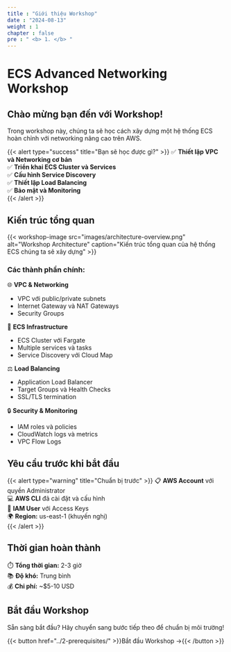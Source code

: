 ```yaml
---
title : "Giới thiệu Workshop"
date : "2024-08-13"
weight : 1
chapter : false
pre : " <b> 1. </b> "
---
```


# ECS Advanced Networking Workshop

## Chào mừng bạn đến với Workshop!

Trong workshop này, chúng ta sẽ học cách xây dựng một hệ thống ECS hoàn chỉnh với networking nâng cao trên AWS.

{{< alert type="success" title="Bạn sẽ học được gì?" >}}
✅ **Thiết lập VPC và Networking cơ bản**  
✅ **Triển khai ECS Cluster và Services**  
✅ **Cấu hình Service Discovery**  
✅ **Thiết lập Load Balancing**  
✅ **Bảo mật và Monitoring**  
{{< /alert >}}

## Kiến trúc tổng quan

{{< workshop-image src="images/architecture-overview.png" alt="Workshop Architecture" caption="Kiến trúc tổng quan của hệ thống ECS chúng ta sẽ xây dựng" >}}

### Các thành phần chính:

🌐 **VPC & Networking**
- VPC với public/private subnets
- Internet Gateway và NAT Gateways
- Security Groups

🚀 **ECS Infrastructure**
- ECS Cluster với Fargate
- Multiple services và tasks
- Service Discovery với Cloud Map

⚖️ **Load Balancing**
- Application Load Balancer
- Target Groups và Health Checks
- SSL/TLS termination

🔒 **Security & Monitoring**
- IAM roles và policies
- CloudWatch logs và metrics
- VPC Flow Logs

## Yêu cầu trước khi bắt đầu

{{< alert type="warning" title="Chuẩn bị trước" >}}
📋 **AWS Account** với quyền Administrator  
💻 **AWS CLI** đã cài đặt và cấu hình  
🔑 **IAM User** với Access Keys  
🌍 **Region:** us-east-1 (khuyến nghị)  
{{< /alert >}}

## Thời gian hoàn thành

⏱️ **Tổng thời gian:** 2-3 giờ  
📚 **Độ khó:** Trung bình  
💰 **Chi phí:** ~$5-10 USD  

## Bắt đầu Workshop

Sẵn sàng bắt đầu? Hãy chuyển sang bước tiếp theo để chuẩn bị môi trường!

{{< button href="../2-prerequisites/" >}}Bắt đầu Workshop →{{< /button >}}
